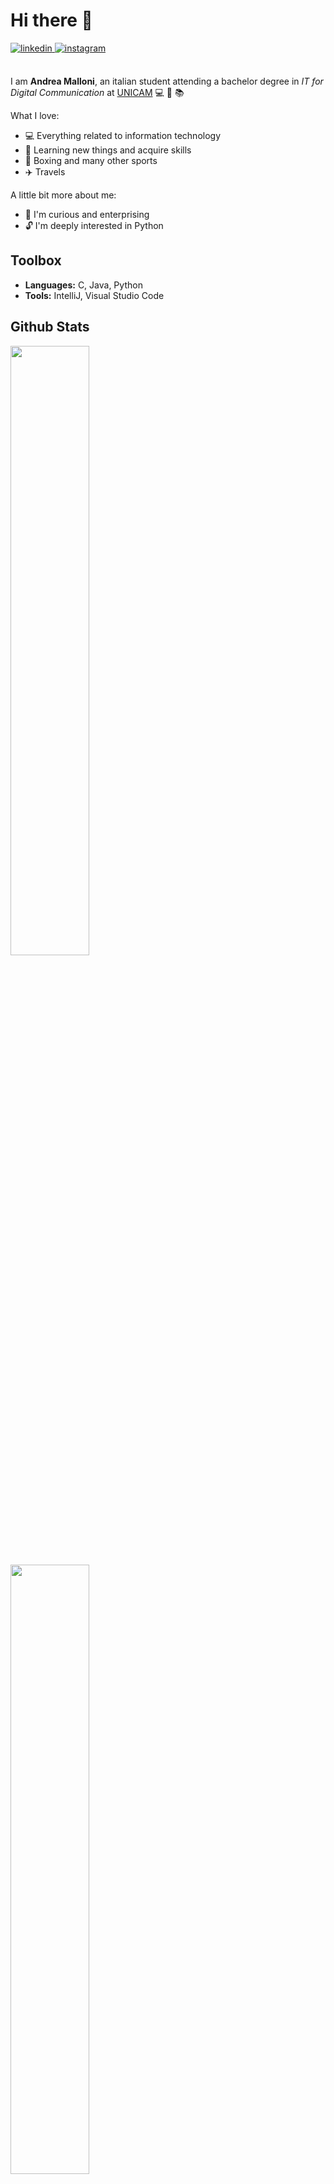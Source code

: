 # Hi there 👋

<a href="https://www.linkedin.com/in/andrea-malloni-b319311a1/" target="_blank">
<img src=https://img.shields.io/badge/linkedin-%231E77B5.svg?&style=for-the-badge&logo=linkedin&logoColor=white alt=linkedin style="margin-bottom: 5px;" />
</a>
<a href="https://www.instagram.com/andreamalloni/" target="_blank">
<img src=https://img.shields.io/badge/instagram-%23000000.svg?&style=for-the-badge&logo=instagram&logoColor=white alt=instagram style="margin-bottom: 5px;" />
</a><br><br>

I am **Andrea Malloni**, an italian student attending a bachelor degree in *IT for Digital Communication* at [UNICAM](https://www.unicam.it/) 💻 🔌 📚

What I love:

* 💻 Everything related to information technology
* 📝 Learning new things and acquire skills
* 🥊 Boxing and many other sports
* ✈️ Travels

A little bit more about me:

* 🧐 I'm curious and enterprising
* 🔓 I'm deeply interested in Python

## Toolbox

* **Languages:** C, Java, Python
* **Tools:** IntelliJ, Visual Studio Code

## Github Stats 
<img src="https://github-readme-stats.vercel.app/api/?username=AndreaMalloni&hide_border=true&theme=dark&layout=compact&show_icons=true&hide=prs," style="width: 50%"/>
<img src="https://github-readme-stats.vercel.app/api/top-langs/?username=AndreaMalloni&hide_border=true&theme=dark&layout=compact" style="width: 50%"/>
